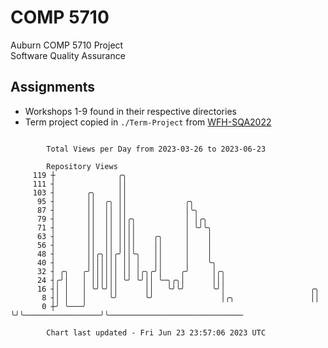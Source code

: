 # COMP 5710
Auburn COMP 5710 Project  
Software Quality Assurance

## Assignments
- Workshops 1-9 found in their respective directories
- Term project copied in `./Term-Project` from [WFH-SQA2022](https://github.com/wumphlett/WFH-SQA2022-AUBURN)

```

        Total Views per Day from 2023-03-26 to 2023-06-23

        Repository Views
     119 ┼              ╭╮
     111 ┤              ││
     103 ┤       ╭╮     ││
      95 ┤       ││  ╭╮ ││             ╭╮
      87 ┤       ││  ││ ││             │╰╮
      79 ┤       ││  ││ ││╭╮           │ │╭╮
      71 ┤       ││  ││ ││││           │ ╰╯╰╮
      63 ┤       ││  ││ ││││    ╭╮     │    │
      56 ┤       ││  ││ ││││    ││     │    │
      48 ┤       ││╭╮││╭╯││╰╮   ││     │    │
      40 ┤       │││││││ ││ │   ││     │    ╰╮
      32 ┤ ╭╮   ╭╯││││││ ││ │╭╮╭╯│    ╭╯     │╭╮
      24 ┤╭╯│   │ ││││││ ╰╯ ╰╯││ ╰─╮╭╮│      │││
      16 ┤│ │   │ ╰╯╰╯││      ││   ╰╯╰╯      ╰╯│                   ╭╮
       8 ┤│ │   │     ╰╯      ╰╯               │╭╮                 ││
       0 ┼╯ ╰───╯                              ╰╯╰─────────────────╯╰──────────────────────────────

        Chart last updated - Fri Jun 23 23:57:06 2023 UTC
        
```
